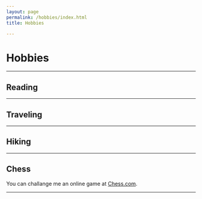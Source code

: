 ```yaml
---
layout: page
permalink: /hobbies/index.html
title: Hobbies

---
```


# Hobbies

---


## Reading

---

## Traveling

---

## Hiking

---

## Chess

You can challange me an online game at [Chess.com](https://www.chess.com/member/cjoana).

---
